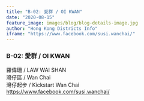 ```yaml
---
title: "B-02: 愛群 / OI KWAN"
date: "2020-08-15"
feature_image: images/blog/blog-details-image.jpg
author: "Hong Kong Districts Info"
iframe: "https://www.facebook.com/susi.wanchai/"
---
```


### B-02: 愛群 / OI KWAN  
羅偉珊 / LAW WAI SHAN  
灣仔區 / Wan Chai  
灣仔起步 / Kickstart Wan Chai  
https://www.facebook.com/susi.wanchai/
